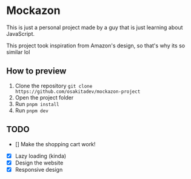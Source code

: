 # Mockazon

This is just a personal project made by a guy that is just learning about JavaScript.

This project took inspiration from Amazon's design, so that's why its so similar lol

## How to preview

1. Clone the repository `git clone https://github.com/osakitadev/mockazon-project`
2. Open the project folder
3. Run `pnpm install`
4. Run `pnpm dev`

## TODO

- [] Make the shopping cart work!
- [x] Lazy loading (kinda)
- [x] Design the website
- [x] Responsive design

